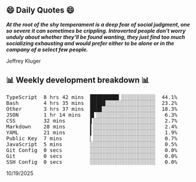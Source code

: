 ## 😄 Daily Quotes 😄

_**At the root of the shy temperament is a deep fear of social judgment, one so severe it can sometimes be crippling. Introverted people don't worry unduly about whether they'll be found wanting, they just find too much socializing exhausting and would prefer either to be alone or in the company of a select few people.**_

Jeffrey Kluger



## 📊 Weekly development breakdown 📊

<pre>TypeScript  8 hrs 42 mins  █████████▎░░░░░░░░░░░  44.1%
Bash        4 hrs 35 mins  ████▉░░░░░░░░░░░░░░░░  23.2%
Other       3 hrs 37 mins  ███▊░░░░░░░░░░░░░░░░░  18.3%
JSON        1 hr 14 mins   █▎░░░░░░░░░░░░░░░░░░░   6.3%
CSS         32 mins        ▌░░░░░░░░░░░░░░░░░░░░   2.7%
Markdown    28 mins        ▍░░░░░░░░░░░░░░░░░░░░   2.4%
YAML        21 mins        ▍░░░░░░░░░░░░░░░░░░░░   1.9%
Public Key  7 mins         ▏░░░░░░░░░░░░░░░░░░░░   0.7%
JavaScript  5 mins         ░░░░░░░░░░░░░░░░░░░░░   0.5%
Git Config  0 secs         ░░░░░░░░░░░░░░░░░░░░░   0.0%
Git         0 secs         ░░░░░░░░░░░░░░░░░░░░░   0.0%
SSH Config  0 secs         ░░░░░░░░░░░░░░░░░░░░░   0.0%</pre>

10/19/2025